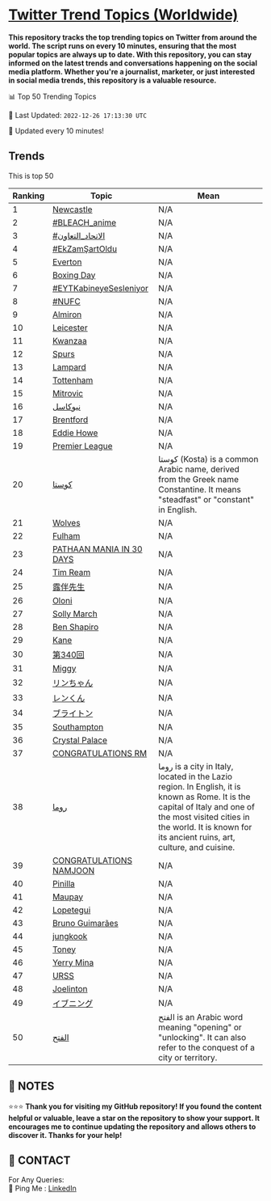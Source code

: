 [Twitter Trend Topics (Worldwide)](https://github.com/ErcinDedeoglu/Twitter-Trend-Topics)
==========

**This repository tracks the top trending topics on Twitter from around the world. 
The script runs on every 10 minutes, ensuring that the most popular topics are always up to date. 
With this repository, you can stay informed on the latest trends and conversations happening on the social media platform. 
Whether you're a journalist, marketer, or just interested in social media trends, this repository is a valuable resource.**


📊 Top 50 Trending Topics

📆 Last Updated: `2022-12-26 17:13:30 UTC`

🔧 Updated every 10 minutes!


## Trends

This is top 50

| Ranking | Topic | Mean |
| ------- | ------------ | ------------ |
| 1 | [Newcastle](http://twitter.com/search?q=Newcastle) | N/A |
| 2 | [#BLEACH_anime](http://twitter.com/search?q=%23BLEACH_anime) | N/A |
| 3 | [#الاتحاد_التعاون](http://twitter.com/search?q=%23%d8%a7%d9%84%d8%a7%d8%aa%d8%ad%d8%a7%d8%af_%d8%a7%d9%84%d8%aa%d8%b9%d8%a7%d9%88%d9%86) | N/A |
| 4 | [#EkZamŞartOldu](http://twitter.com/search?q=%23EkZam%c5%9eartOldu) | N/A |
| 5 | [Everton](http://twitter.com/search?q=Everton) | N/A |
| 6 | [Boxing Day](http://twitter.com/search?q=Boxing+Day) | N/A |
| 7 | [#EYTKabineyeSesleniyor](http://twitter.com/search?q=%23EYTKabineyeSesleniyor) | N/A |
| 8 | [#NUFC](http://twitter.com/search?q=%23NUFC) | N/A |
| 9 | [Almiron](http://twitter.com/search?q=Almiron) | N/A |
| 10 | [Leicester](http://twitter.com/search?q=Leicester) | N/A |
| 11 | [Kwanzaa](http://twitter.com/search?q=Kwanzaa) | N/A |
| 12 | [Spurs](http://twitter.com/search?q=Spurs) | N/A |
| 13 | [Lampard](http://twitter.com/search?q=Lampard) | N/A |
| 14 | [Tottenham](http://twitter.com/search?q=Tottenham) | N/A |
| 15 | [Mitrovic](http://twitter.com/search?q=Mitrovic) | N/A |
| 16 | [نيوكاسل](http://twitter.com/search?q=%d9%86%d9%8a%d9%88%d9%83%d8%a7%d8%b3%d9%84) | N/A |
| 17 | [Brentford](http://twitter.com/search?q=Brentford) | N/A |
| 18 | [Eddie Howe](http://twitter.com/search?q=Eddie+Howe) | N/A |
| 19 | [Premier League](http://twitter.com/search?q=Premier+League) | N/A |
| 20 | [كوستا](http://twitter.com/search?q=%d9%83%d9%88%d8%b3%d8%aa%d8%a7) | كوستا (Kosta) is a common Arabic name, derived from the Greek name Constantine. It means "steadfast" or "constant" in English. |
| 21 | [Wolves](http://twitter.com/search?q=Wolves) | N/A |
| 22 | [Fulham](http://twitter.com/search?q=Fulham) | N/A |
| 23 | [PATHAAN MANIA IN 30 DAYS](http://twitter.com/search?q=PATHAAN+MANIA+IN+30+DAYS) | N/A |
| 24 | [Tim Ream](http://twitter.com/search?q=Tim+Ream) | N/A |
| 25 | [露伴先生](http://twitter.com/search?q=%e9%9c%b2%e4%bc%b4%e5%85%88%e7%94%9f) | N/A |
| 26 | [Oloni](http://twitter.com/search?q=Oloni) | N/A |
| 27 | [Solly March](http://twitter.com/search?q=Solly+March) | N/A |
| 28 | [Ben Shapiro](http://twitter.com/search?q=Ben+Shapiro) | N/A |
| 29 | [Kane](http://twitter.com/search?q=Kane) | N/A |
| 30 | [第340回](http://twitter.com/search?q=%e7%ac%ac340%e5%9b%9e) | N/A |
| 31 | [Miggy](http://twitter.com/search?q=Miggy) | N/A |
| 32 | [リンちゃん](http://twitter.com/search?q=%e3%83%aa%e3%83%b3%e3%81%a1%e3%82%83%e3%82%93) | N/A |
| 33 | [レンくん](http://twitter.com/search?q=%e3%83%ac%e3%83%b3%e3%81%8f%e3%82%93) | N/A |
| 34 | [ブライトン](http://twitter.com/search?q=%e3%83%96%e3%83%a9%e3%82%a4%e3%83%88%e3%83%b3) | N/A |
| 35 | [Southampton](http://twitter.com/search?q=Southampton) | N/A |
| 36 | [Crystal Palace](http://twitter.com/search?q=Crystal+Palace) | N/A |
| 37 | [CONGRATULATIONS RM](http://twitter.com/search?q=CONGRATULATIONS+RM) | N/A |
| 38 | [روما](http://twitter.com/search?q=%d8%b1%d9%88%d9%85%d8%a7) | روما is a city in Italy, located in the Lazio region. In English, it is known as Rome. It is the capital of Italy and one of the most visited cities in the world. It is known for its ancient ruins, art, culture, and cuisine. |
| 39 | [CONGRATULATIONS NAMJOON](http://twitter.com/search?q=CONGRATULATIONS+NAMJOON) | N/A |
| 40 | [Pinilla](http://twitter.com/search?q=Pinilla) | N/A |
| 41 | [Maupay](http://twitter.com/search?q=Maupay) | N/A |
| 42 | [Lopetegui](http://twitter.com/search?q=Lopetegui) | N/A |
| 43 | [Bruno Guimarães](http://twitter.com/search?q=Bruno+Guimar%c3%a3es) | N/A |
| 44 | [jungkook](http://twitter.com/search?q=jungkook) | N/A |
| 45 | [Toney](http://twitter.com/search?q=Toney) | N/A |
| 46 | [Yerry Mina](http://twitter.com/search?q=Yerry+Mina) | N/A |
| 47 | [URSS](http://twitter.com/search?q=URSS) | N/A |
| 48 | [Joelinton](http://twitter.com/search?q=Joelinton) | N/A |
| 49 | [イブニング](http://twitter.com/search?q=%e3%82%a4%e3%83%96%e3%83%8b%e3%83%b3%e3%82%b0) | N/A |
| 50 | [الفتح](http://twitter.com/search?q=%d8%a7%d9%84%d9%81%d8%aa%d8%ad) | الفتح is an Arabic word meaning "opening" or "unlocking". It can also refer to the conquest of a city or territory. |




## 📝 NOTES

⭐⭐⭐ **Thank you for visiting my GitHub repository! If you found the content helpful or valuable, leave a star on the repository to show your support. It encourages me to continue updating the repository and allows others to discover it. Thanks for your help!**

## 📨 CONTACT

 For Any Queries:  
            🏓 Ping Me : [LinkedIn](https://www.linkedin.com/in/ercindedeoglu/)